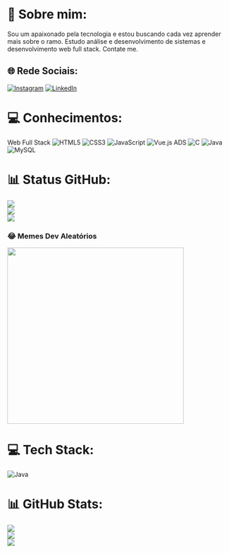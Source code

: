 # 💫 Sobre mim:
Sou um apaixonado pela tecnologia e estou buscando cada vez aprender mais sobre o ramo. Estudo análise e desenvolvimento de sistemas e desenvolvimento web full stack. Contate me.


## 🌐 Rede Sociais:
[![Instagram](https://img.shields.io/badge/Instagram-%23E4405F.svg?logo=Instagram&logoColor=white)](https://instagram.com/lipemunchen) [![LinkedIn](https://img.shields.io/badge/LinkedIn-%230077B5.svg?logo=linkedin&logoColor=white)](https://linkedin.com/in/felipe-münchen-panzenhagen) 

# 💻 Conhecimentos:
Web Full Stack ![HTML5](https://img.shields.io/badge/html5-%23E34F26.svg?style=for-the-badge&logo=html5&logoColor=white) ![CSS3](https://img.shields.io/badge/css3-%231572B6.svg?style=for-the-badge&logo=css3&logoColor=white) ![JavaScript](https://img.shields.io/badge/javascript-%23323330.svg?style=for-the-badge&logo=javascript&logoColor=%23F7DF1E) ![Vue.js](https://img.shields.io/badge/vue.js-%2335495e.svg?style=for-the-badge&logo=vuedotjs&logoColor=%234FC08D)
ADS ![C](https://img.shields.io/badge/c-%2300599C.svg?style=for-the-badge&logo=c&logoColor=white) ![Java](https://img.shields.io/badge/java-%23ED8B00.svg?style=for-the-badge&logo=openjdk&logoColor=white) ![MySQL](https://img.shields.io/badge/mysql-%2300000f.svg?style=for-the-badge&logo=mysql&logoColor=white)
# 📊 Status GitHub:
![](https://github-readme-stats.vercel.app/api?username=lipemp&theme=dark&hide_border=true&include_all_commits=false&count_private=false)<br/>
![](https://github-readme-streak-stats.herokuapp.com/?user=lipemp&theme=dark&hide_border=true)<br/>
![](https://github-readme-stats.vercel.app/api/top-langs/?username=lipemp&theme=dark&hide_border=true&include_all_commits=false&count_private=false&layout=compact)

### 😂 Memes Dev Aleatórios
<img src='https://randommeme-five.vercel.app/' style="height: 400px;"/>


# 💻 Tech Stack:
![Java](https://img.shields.io/badge/java-%23ED8B00.svg?style=for-the-badge&logo=openjdk&logoColor=white)
# 📊 GitHub Stats:
![](https://github-readme-stats.vercel.app/api?username=lipemp&theme=dark&hide_border=false&include_all_commits=false&count_private=false)<br/>
![](https://github-readme-streak-stats.herokuapp.com/?user=lipemp&theme=dark&hide_border=false)<br/>
![](https://github-readme-stats.vercel.app/api/top-langs/?username=lipemp&theme=dark&hide_border=false&include_all_commits=false&count_private=false&layout=compact)

<!-- Proudly created with GPRM ( https://gprm.itsvg.in ) -->
<!-- Proudly created with GPRM ( https://gprm.itsvg.in ) -->
